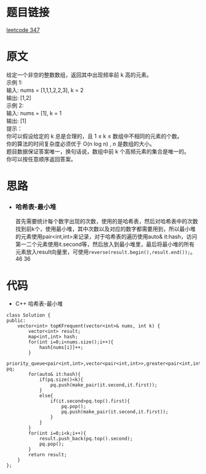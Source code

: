# 题目链接
[leetcode 347](https://leetcode-cn.com/problems/top-k-frequent-elements/)

# 原文
给定一个非空的整数数组，返回其中出现频率前 k 高的元素。   
示例 1:   
输入: nums = [1,1,1,2,2,3], k = 2   
输出: [1,2]   
示例 2:  
输入: nums = [1], k = 1  
输出: [1]  
提示：  
你可以假设给定的 k 总是合理的，且 1 ≤ k ≤ 数组中不相同的元素的个数。  
你的算法的时间复杂度必须优于 O(n log n) , n 是数组的大小。  
题目数据保证答案唯一，换句话说，数组中前 k 个高频元素的集合是唯一的。  
你可以按任意顺序返回答案。  
  
# 思路
- ### **哈希表-最小堆**
  首先需要统计每个数字出现的次数，使用的是哈希表，然后对哈希表中的次数找到前k个，使用最小堆，其中次数以及对应的数字都需要用到，所以最小堆的元素使用pair<int,int>来记录，对于哈希表的遍历使用auto& it:hash，访问第一二个元素使用it.second等，然后放入到最小堆里，最后将最小堆的所有元素放入result向量里，可使用`reverse(result.begin(),result.end());`。46 36

# 代码
- C++ 哈希表-最小堆
```
class Solution {
public:
    vector<int> topKFrequent(vector<int>& nums, int k) {
        vector<int> result;
        map<int,int> hash;
        for(int i=0;i<nums.size();i++){
            hash[nums[i]]++;
        }
        priority_queue<pair<int,int>,vector<pair<int,int>>,greater<pair<int,int>>> pq;
        for(auto& it:hash){
            if(pq.size()<k){
                pq.push(make_pair(it.second,it.first));
            }
            else{
                if(it.second>pq.top().first){
                    pq.pop();
                    pq.push(make_pair(it.second,it.first));
                }
            }
        }
        for(int i=0;i<k;i++){
            result.push_back(pq.top().second);
            pq.pop();
        }
        return result;
    }
};
```
